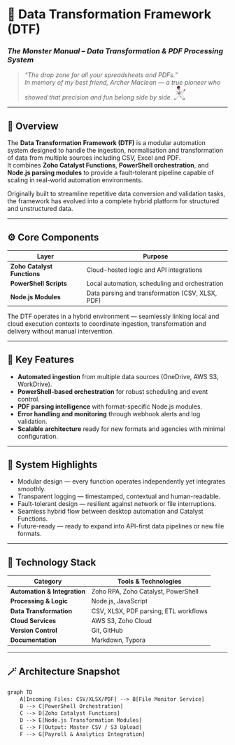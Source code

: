 # 🧩 Data Transformation Framework (DTF)
### *The Monster Manual – Data Transformation & PDF Processing System*

> *“The drop zone for all your spreadsheets and PDFs.”*  
> *In memory of my best friend, Archer Maclean — a true pioneer who showed that precision and fun belong side by side.*  ![IK+ Character](https://github.com/GMJ2023/assets/blob/main/ikChar.png)

---

## 📖 Overview

The **Data Transformation Framework (DTF)** is a modular automation system designed to handle the ingestion, normalisation and transformation of data from multiple sources including CSV, Excel and PDF.  
It combines **Zoho Catalyst Functions**, **PowerShell orchestration**, and **Node.js parsing modules** to provide a fault-tolerant pipeline capable of scaling in real-world automation environments.

Originally built to streamline repetitive data conversion and validation tasks, the framework has evolved into a complete hybrid platform for structured and unstructured data.

---

## ⚙️ Core Components

| Layer | Purpose |
|-------|----------|
| **Zoho Catalyst Functions** | Cloud-hosted logic and API integrations |
| **PowerShell Scripts** | Local automation, scheduling and orchestration |
| **Node.js Modules** | Data parsing and transformation (CSV, XLSX, PDF) |

The DTF operates in a hybrid environment — seamlessly linking local and cloud execution contexts to coordinate ingestion, transformation and delivery without manual intervention.

---

## 🧠 Key Features

- **Automated ingestion** from multiple data sources (OneDrive, AWS S3, WorkDrive).  
- **PowerShell-based orchestration** for robust scheduling and event control.  
- **PDF parsing intelligence** with format-specific Node.js modules.  
- **Error handling and monitoring** through webhook alerts and log validation.  
- **Scalable architecture** ready for new formats and agencies with minimal configuration.  

---

## 🧩 System Highlights

- Modular design — every function operates independently yet integrates smoothly.  
- Transparent logging — timestamped, contextual and human-readable.  
- Fault-tolerant design — resilient against network or file interruptions.  
- Seamless hybrid flow between desktop automation and Catalyst Functions.  
- Future-ready — ready to expand into API-first data pipelines or new file formats.

---

## 🧰 Technology Stack

| Category | Tools & Technologies |
|-----------|----------------------|
| **Automation & Integration** | Zoho RPA, Zoho Catalyst, PowerShell |
| **Processing & Logic** | Node.js, JavaScript |
| **Data Transformation** | CSV, XLSX, PDF parsing, ETL workflows |
| **Cloud Services** | AWS S3, Zoho Cloud |
| **Version Control** | Git, GitHub |
| **Documentation** | Markdown, Typora |

---

## 🪄 Architecture Snapshot

```mermaid
graph TD
    A[Incoming Files: CSV/XLSX/PDF] --> B[File Monitor Service]
    B --> C[PowerShell Orchestration]
    C --> D[Zoho Catalyst Functions]
    D --> E[Node.js Transformation Modules]
    E --> F[Output: Master CSV / S3 Upload]
    F --> G[Payroll & Analytics Integration]

